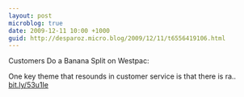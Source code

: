 ```yaml
---
layout: post
microblog: true
date: 2009-12-11 10:00 +1000
guid: http://desparoz.micro.blog/2009/12/11/t6556419106.html
---
```

Customers Do a Banana Split on Westpac: 

One key theme that resounds in customer service is that there is ra.. [bit.ly/53u1Ie](http://bit.ly/53u1Ie)
